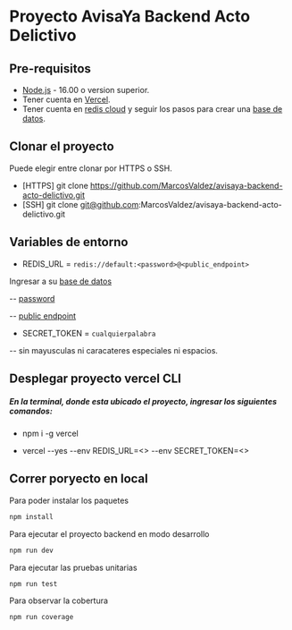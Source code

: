# **Proyecto AvisaYa Backend Acto Delictivo**
## **Pre-requisitos**
- [Node.js](https://nodejs.org/en/) - 16.00 o version superior.
- Tener cuenta en [Vercel](https://vercel.com/login).
- Tener cuenta en [redis cloud](https://app.redislabs.com/#/login) y seguir los pasos para crear una [base de datos](https://docs.redis.com/latest/rc/rc-quickstart/#create-an-account).

## **Clonar el proyecto**
Puede elegir entre clonar por HTTPS o SSH.
- [HTTPS] git clone https://github.com/MarcosValdez/avisaya-backend-acto-delictivo.git
- [SSH] git clone git@github.com:MarcosValdez/avisaya-backend-acto-delictivo.git

## **Variables de entorno**
- REDIS_URL = ```redis://default:<password>@<public_endpoint>```

 Ingresar a su [base de datos](https://app.redislabs.com/#/login)

-- [password](https://docs.redis.com/latest/images/rc/database-fixed-configuration-security.png)

-- [public endpoint](https://docs.redis.com/latest/images/rc/quickstart-database-overview.png)

- SECRET_TOKEN = ```cualquierpalabra```

-- sin mayusculas ni caracateres especiales ni espacios.

## **Desplegar proyecto vercel CLI**
##### En la terminal, donde esta ubicado el proyecto, ingresar los siguientes comandos:

- npm i -g vercel

- vercel --yes --env REDIS_URL=<<valor del paso previo>> --env SECRET_TOKEN=<<valor del paso previo>>

## Correr poryecto en local 
Para poder instalar los paquetes
```javascript
npm install
```
Para ejecutar el proyecto backend en modo desarrollo
```javascript
npm run dev
```
Para ejecutar las pruebas unitarias 
```javascript
npm run test
```

Para observar la cobertura 
```javascript
npm run coverage
```
